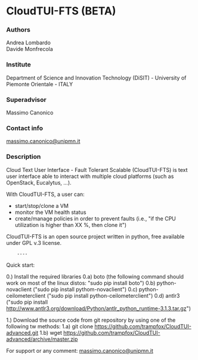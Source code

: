 # CloudTUI-FTS (BETA)

### Authors
Andrea Lombardo<br/>
Davide Monfrecola

### Institute
Department of Science and Innovation Technology (DiSIT) - University of Piemonte Orientale - ITALY

### Superadvisor
Massimo Canonico

### Contact info
massimo.canonico@unipmn.it

### Description
Cloud Text User Interface - Fault Tolerant Scalable (CloudTUI-FTS)
is text user interface able to interact with multiple
cloud platforms (such as OpenStack, Eucalytus, ...).

With CloudTUI-FTS, a user can:
- start/stop/clone a VM
- monitor the VM health status
- create/manage policies in order to prevent faults (i.e.,
"if the CPU utilization is higher than XX %, then clone it")

CloudTUI-FTS is an open source project written in python,
free available under GPL v.3 license.

		----
Quick start:

0.) Install the required libraries
	0.a) boto (the following command should work on most 
			of the linux distos:
	 		"sudo pip install boto")
	0.b) python-novaclient ("sudo pip install pythom-novaclient")
	0.c) python-ceilometerclient ("sudo pip install python-ceilometerclient")
	0.d) antlr3 ("sudo pip install http://www.antlr3.org/download/Python/antlr_python_runtime-3.1.3.tar.gz") 


1.) Download the source code from git repository by using one of the following tw methods:
	1.a) git clone https://github.com/trampfox/CloudTUI-advanced.git
	1.b) wget https://github.com/trampfox/CloudTUI-advanced/archive/master.zip

For support or any comment: massimo.canonico@unipmn.it
